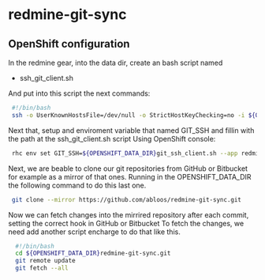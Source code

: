 redmine-git-sync
================

## OpenShift configuration

In the redmine gear, into the data dir, create an bash script named

* ssh_git_client.sh

And put into this script the next commands:

```bash
 #!/bin/bash
 ssh -o UserKnownHostsFile=/dev/null -o StrictHostKeyChecking=no -i ${OPENSHIFT_DATA_DIR}.ssh/id_rsa $1 $2
```

Next that, setup and enviroment variable that named GIT_SSH and fillin with the path at the ssh_git_client.sh script
Using OpenShift console:

```bash 
 rhc env set GIT_SSH=${OPENSHIFT_DATA_DIR}git_ssh_client.sh --app redmine
```

Next, we are beable to clone our git repositories from GitHub or Bitbucket for example as a mirror of that ones.
Running in the OPENSHIFT_DATA_DIR the following command to do this last one.

```bash
 git clone --mirror https://github.com/abloos/redmine-git-sync.git
```

Now we can fetch changes into the mirrired repository after each commit, setting the correct hook in GitHub or Bitbucket
To fetch the changes, we need add another script encharge to do that like this.

```bash
  #!/bin/bash
  cd ${OPENSHIFT_DATA_DIR}redmine-git-sync.git
  git remote update
  git fetch --all
```
